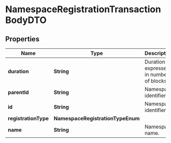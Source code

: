 

# NamespaceRegistrationTransactionBodyDTO


## Properties

| Name | Type | Description | Notes |
|------------ | ------------- | ------------- | -------------|
|**duration** | **String** | Duration expressed in number of blocks. |  [optional] |
|**parentId** | **String** | Namespace identifier. |  [optional] |
|**id** | **String** | Namespace identifier. |  |
|**registrationType** | **NamespaceRegistrationTypeEnum** |  |  |
|**name** | **String** | Namespace name. |  |



